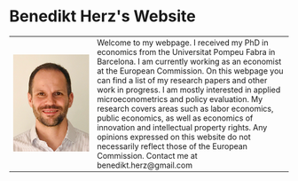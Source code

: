 # Benedikt Herz's Website

<table>
    <tr>    
        <td width="30%">
            <img src="website_picture.png"/>
        </td>  
        <td>
Welcome to my webpage. I received my PhD in economics from the Universitat Pompeu Fabra in Barcelona. I am currently working as an economist at the European Commission.
On this webpage you can find a list of my research papers and other work in progress. I am mostly interested in applied microeconometrics and policy evaluation. My research covers areas such as labor economics, public economics, as well as economics of innovation and intellectual property rights.
Any opinions expressed on this website do not necessarily reflect those of the European Commission.
Contact me at benedikt.herz@gmail.com
        </td>        
    </tr>        
</table>  
